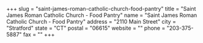 +++
slug = "saint-james-roman-catholic-church-food-pantry"
title = "Saint James Roman Catholic Church - Food Pantry"
name = "Saint James Roman Catholic Church - Food Pantry"
address = "2110 Main Street"
city = "Stratford"
state = "CT"
postal = "06615"
website = ""
phone = "203-375-5887"
fax = ""
+++
